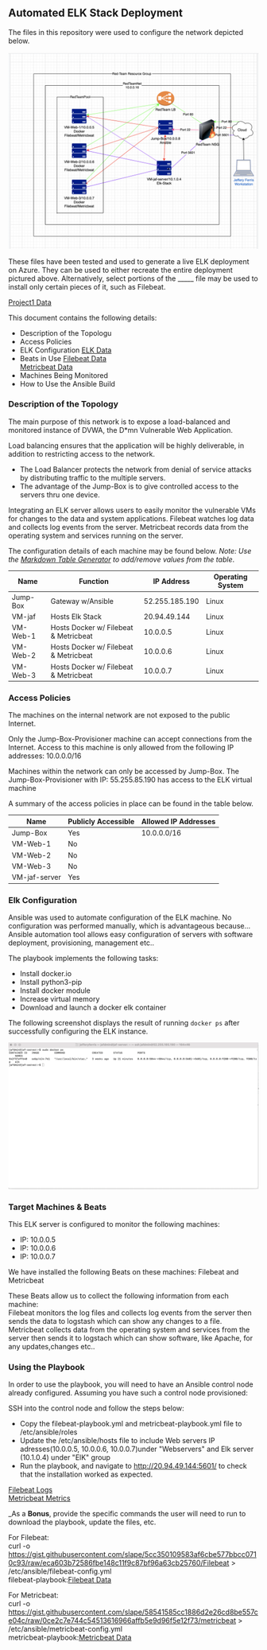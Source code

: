 ## Automated ELK Stack Deployment

The files in this repository were used to configure the network depicted below.

![Image](https://github.com/JefferyFerris100/Project1/blob/main/ELKDiagram.png)

These files have been tested and used to generate a live ELK deployment on Azure. They can be used to either recreate the entire deployment pictured above. Alternatively, select portions of the _____ file may be used to install only certain pieces of it, such as Filebeat.

[Project1 Data](https://github.com/JefferyFerris100/Project1)

This document contains the following details:
- Description of the Topologu
- Access Policies
- ELK Configuration [ELK Data](https://github.com/JefferyFerris100/Project1/blob/main/elk-playbook.png)  
- Beats in Use [Filebeat Data](https://github.com/JefferyFerris100/Project1/blob/main/filebeat-playbook.png)                                                       
                       [Metricbeat Data](https://github.com/JefferyFerris100/Project1/blob/main/metricbeat-playbook.png)               
- Machines Being Monitored
- How to Use the Ansible Build


### Description of the Topology

The main purpose of this network is to expose a load-balanced and monitored instance of DVWA, the D*mn Vulnerable Web Application.

Load balancing ensures that the application will be highly deliverable, in addition to restricting access to the network.
- The Load Balancer protects the network from denial of service attacks by distributing traffic to the multiple servers.
- The advantage of the Jump-Box is to give controlled access to the servers thru one device.


Integrating an ELK server allows users to easily monitor the vulnerable VMs for changes to the data and system applications.
Filebeat watches log data and collects log events from the server.
Metricbeat records data from the operating system and services running on the server.


The configuration details of each machine may be found below.
_Note: Use the [Markdown Table Generator](http://www.tablesgenerator.com/markdown_tables) to add/remove values from the table_.

| Name       | Function                               | IP Address      | Operating System |
|------------|----------------------------------------|-----------------|------------------|
| Jump-Box   | Gateway w/Ansible                      |52.255.185.190   | Linux            |
| VM-jaf     | Hosts Elk Stack                        |20.94.49.144     | Linux            |
| VM-Web-1   | Hosts Docker w/ Filebeat & Metricbeat  |10.0.0.5         | Linux            |
| VM-Web-2   | Hosts Docker w/ Filebeat & Metricbeat  |10.0.0.6         | Linux            |
| VM-Web-3   | Hosts Docker w/ Filebeat & Metricbeat  |10.0.0.7         | Linux            |

### Access Policies

The machines on the internal network are not exposed to the public Internet. 

Only the Jump-Box-Provisioner machine can accept connections from the Internet. Access to this machine is only allowed from the following IP addresses: 10.0.0.0/16


Machines within the network can only be accessed by Jump-Box.
The Jump-Box-Provisioner with IP: 55.255.85.190 has access to the ELK virtual machine

A summary of the access policies in place can be found in the table below.

| Name         | Publicly Accessible | Allowed IP Addresses |
|--------------|---------------------|----------------------|
| Jump-Box     | Yes                 | 10.0.0.0/16          |
| VM-Web-1     | No                  |                      |
| VM-Web-2     | No                  |                      |
| VM-Web-3     | No                  |                      |
| VM-jaf-server| Yes                 |                      |


### Elk Configuration

Ansible was used to automate configuration of the ELK machine. No configuration was performed manually, which is advantageous because...
Ansible automation tool allows easy configuration of servers with software deployment, provisioning, management etc.. 


The playbook implements the following tasks:
- Install docker.io
- Install python3-pip
- Install docker module
- Increase virtual memory
- Download and launch a docker elk container


The following screenshot displays the result of running `docker ps` after successfully configuring the ELK instance.

![Docker Data](https://github.com/JefferyFerris100/Project1/blob/main/DockerPS.png)

### Target Machines & Beats
This ELK server is configured to monitor the following machines:
- IP: 10.0.0.5
- IP: 10.0.0.6
- IP: 10.0.0.7

We have installed the following Beats on these machines:
Filebeat and Metricbeat 

These Beats allow us to collect the following information from each machine:                                                                                         
Filebeat monitors the log files and collects log events from the server then sends the data to logstash which can show any changes to a file.
Metricbeat collects data from the operating system and services from the server then sends it to logstach which can show software, like Apache, for any updates,changes etc..

### Using the Playbook
In order to use the playbook, you will need to have an Ansible control node already configured. Assuming you have such a control node provisioned: 

SSH into the control node and follow the steps below:
- Copy the filebeat-playbook.yml and metricbeat-playbook.yml file to /etc/ansible/roles
- Update the /etc/ansible/hosts file to include Web servers IP adresses(10.0.0.5, 10.0.0.6, 10.0.0.7)under "Webservers" and Elk server (10.1.0.4) under "ElK" group
- Run the playbook, and navigate to http://20.94.49.144:5601/ to check that the installation worked as expected.
 
 [Filebeat Logs](https://github.com/JefferyFerris100/Project1/blob/main/Filebeat-logs.png)                                                                         
 [Metricbeat Metrics](https://github.com/JefferyFerris100/Project1/blob/main/Metricbeat-metrics.png)



_As a **Bonus**, provide the specific commands the user will need to run to download the playbook, update the files, etc.                                           

For Filebeat:                                                                                                                                                       
curl -o https://gist.githubusercontent.com/slape/5cc350109583af6cbe577bbcc0710c93/raw/eca603b72586fbe148c11f9c87bf96a63cb25760/Filebeat > /etc/ansible/filebeat-config.yml                                                                                                                                                          
filebeat-playbook:[Filebeat Data](https://github.com/JefferyFerris100/Project1/blob/main/filebeat-playbook.png)                                                     

For Metricbeat:                                                                                                                                                      
curl -o https://gist.githubusercontent.com/slape/58541585cc1886d2e26cd8be557ce04c/raw/0ce2c7e744c54513616966affb5e9d96f5e12f73/metricbeat > /etc/ansible/metricbeat-config.yml                                                                                                                                   
metricbeat-playbook:[Metricbeat Data](https://github.com/JefferyFerris100/Project1/blob/main/metricbeat-playbook.png)
